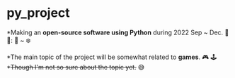 # py_project
*Making an **open-source software using Python** during 2022 Sep ~ Dec. 🐍  📆: 🍂 ~ ❄️

*The main topic of the project will be somewhat related to **games**. 🎮 🕹️
*~~Though I'm not so sure about the topic yet.~~ 😅
